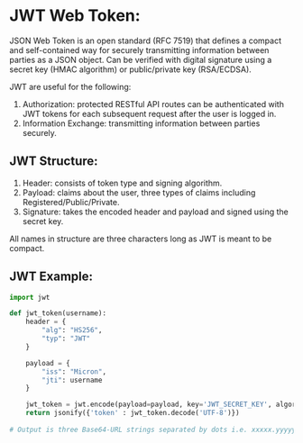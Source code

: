 # JWT Web Token:
JSON Web Token is an open standard (RFC 7519) that defines a compact and self-contained way for securely transmitting information 
between parties as a JSON object. Can be verified with digital signature using a secret key (HMAC algorithm) or public/private key (RSA/ECDSA).

JWT are useful for the following:
1) Authorization: protected RESTful API routes can be authenticated with JWT tokens for each subsequent request after the user is logged in.
2) Information Exchange: transmitting information between parties securely.

## JWT Structure:
1) Header: consists of token type and signing algorithm.
2) Payload: claims about the user, three types of claims including Registered/Public/Private.
3) Signature: takes the encoded header and payload and signed using the secret key. 

All names in structure are three characters long as JWT is meant to be compact.

## JWT Example:
```python
import jwt

def jwt_token(username):
    header = {
        "alg": "HS256",
        "typ": "JWT"
    }

    payload = {
        "iss": "Micron",
        "jti": username
    }

    jwt_token = jwt.encode(payload=payload, key='JWT_SECRET_KEY', algorithm=' HS256', headers=header)
    return jsonify({'token' : jwt_token.decode('UTF-8')})
    
# Output is three Base64-URL strings separated by dots i.e. xxxxx.yyyyy.zzzzzzz
```
